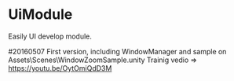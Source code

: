 # UiModule
Easily UI develop module.

#20160507
First version, including WindowManager and sample on Assets\Scenes\WindowZoomSample.unity 
Trainig vedio => https://youtu.be/OytOmiQdD3M